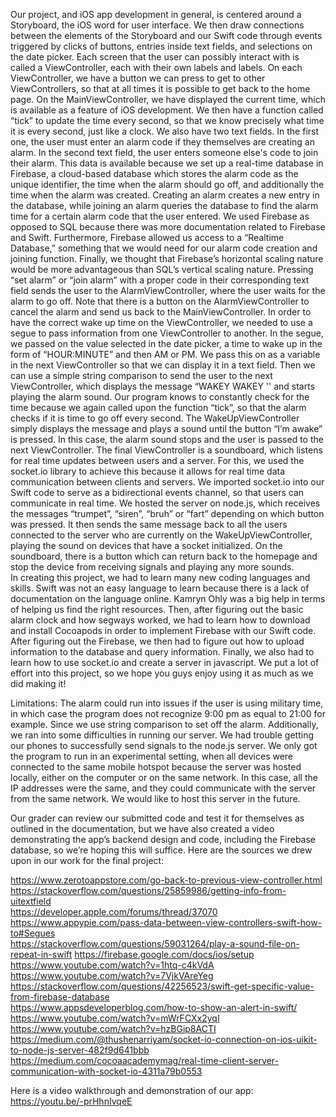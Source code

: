 Our project, and iOS app development in general, is centered around a Storyboard, the iOS word for user interface. We then draw connections between the elements of the Storyboard and our Swift code through events triggered by clicks of buttons, entries inside text fields, and selections on the date picker. Each screen that the user can possibly interact with is called a ViewController, each with their own labels and labels. On each ViewController, we have a button we can press to get to other ViewControllers, so that at all times it is possible to get back to the home page. 
On the MainViewController, we have displayed the current time, which is available as a feature of iOS development. We then have a function called “tick” to update the time every second, so that we know precisely what time it is every second, just like a clock. We also have two text fields. In the first one, the user must enter an alarm code if they themselves are creating an alarm. In the second text field, the user enters someone else's code to join their alarm. This data is available because we set up a real-time database in Firebase, a cloud-based database which stores the alarm code as the unique identifier, the time when the alarm should go off, and additionally the time when the alarm was created. Creating an alarm creates a new entry in the database, while joining an alarm queries the database to find the alarm time for a certain alarm code that the user entered. 
We used Firebase as opposed to SQL because there was more documentation related to Firebase and Swift. Furthermore, Firebase allowed us access to a “Realtime Database,” something that we would need for our alarm code creation and joining function. Finally, we thought that Firebase’s horizontal scaling nature would be more advantageous than SQL’s vertical scaling nature. 
Pressing “set alarm” or “join alarm” with a proper code in their corresponding text field sends the user to the AlarmViewController, where the user waits for the alarm to go off. Note that there is a button on the AlarmViewController to cancel the alarm and send us back to the MainViewController. In order to have the correct wake up time on the ViewController, we needed to use a segue to pass information from one ViewController to another. In the segue, we passed on the value selected in the date picker, a time to wake up in the form of “HOUR:MINUTE” and then AM or PM. We pass this on as a variable in the next ViewController so that we can display it in a text field. Then we can use a simple string comparison to send the user to the next ViewController, which displays the message “WAKEY WAKEY '' and starts playing the alarm sound. Our program knows to constantly check for the time because we again called upon the function “tick”, so that the alarm checks if it is time to go off every second. The WakeUpViewController simply displays the message and plays a sound until the button “I’m awake” is pressed. In this case, the alarm sound stops and the user is passed to the next ViewController. 
The final ViewController is a soundboard, which listens for real time updates between users and a server. For this, we used the socket.io library to achieve this because it allows for real time data communication between clients and servers. We imported socket.io into our Swift code to serve as a bidirectional events channel, so that users can communicate in real time. We hosted the server on node.js, which receives the messages “trumpet”, “siren”, “bruh” or “fart” depending on which button was pressed. It then sends the same message back to all the users connected to the server who are currently on the WakeUpViewController, playing the sound on devices that have a socket initialized. On the soundboard, there is a button which can return back to the homepage and stop the device from receiving signals and playing any more sounds.   
In creating this project, we had to learn many new coding languages and skills. Swift was not an easy language to learn because there is a lack of documentation on the language online. Kamryn Ohly was a big help in terms of helping us find the right resources. Then, after figuring out the basic alarm clock and how segways worked, we had to learn how to download and install Cocoapods in order to implement Firebase with our Swift code. After figuring out the Firebase, we then had to figure out how to upload information to the database and query information. Finally, we also had to learn how to use socket.io and create a server in javascript. We put a lot of effort into this project, so we hope you guys enjoy using it as much as we did making it! 

Limitations:
The alarm could run into issues if the user is using military time, in which case the program does not recognize 9:00 pm as equal to 21:00 for example. Since we use string comparison to set off the alarm.
Additionally, we ran into some difficulties in running our server. We had trouble getting our phones to successfully send signals to the node.js server. We only got the program to run in an experimental setting, when all devices were connected to the same mobile hotspot because the server was hosted locally, either on the computer or on the same network. In this case, all the IP addresses were the same, and they could communicate with the server from the same network. We would like to host this server in the future. 

Our grader can review our submitted code and test it for themselves as outlined in the documentation, but we have also created a video demonstrating the app’s backend design and code, including the Firebase database, so we’re hoping this will suffice. Here are the sources we drew upon in our work for the final project:

https://www.zerotoappstore.com/go-back-to-previous-view-controller.html 
https://stackoverflow.com/questions/25859986/getting-info-from-uitextfield   
https://developer.apple.com/forums/thread/37070  
https://www.appypie.com/pass-data-between-view-controllers-swift-how-to#Segues  
https://stackoverflow.com/questions/59031264/play-a-sound-file-on-repeat-in-swift 
https://firebase.google.com/docs/ios/setup  
https://www.youtube.com/watch?v=1htq-c4kVdA 
https://www.youtube.com/watch?v=7VjkVAreYeg 
https://stackoverflow.com/questions/42256523/swift-get-specific-value-from-firebase-database  
https://www.appsdeveloperblog.com/how-to-show-an-alert-in-swift/  
https://www.youtube.com/watch?v=mWrFCXx2yqI  
https://www.youtube.com/watch?v=hzBGip8ACTI  
https://medium.com/@thushenarriyam/socket-io-connection-on-ios-uikit-to-node-js-server-482f9d641bbb  
https://medium.com/cocoaacademymag/real-time-client-server-communication-with-socket-io-4311a79b0553 

Here is a video walkthrough and demonstration of our app: 
https://youtu.be/-prHhnIvqeE
